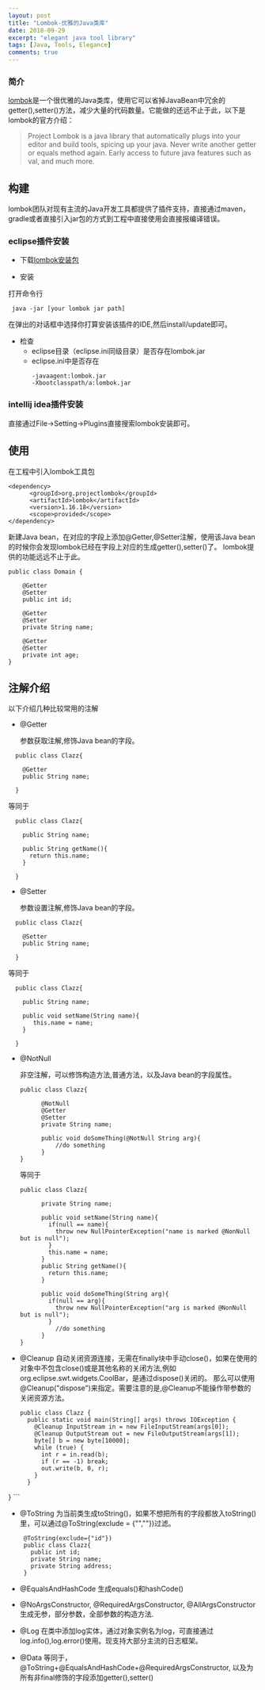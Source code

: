 ```yaml
---
layout: post
title: "Lombok-优雅的Java类库"
date: 2018-09-29
excerpt: "elegant java tool library"
tags: [Java, Tools, Elegance]
comments: true
---
```

### 简介

[lombok](https://projectlombok.org/)是一个很优雅的Java类库，使用它可以省掉JavaBean中冗余的getter(),setter()方法，减少大量的代码数量。它能做的还远不止于此，以下是lombok的官方介绍：
>  Project Lombok is a java library that automatically plugs into your editor and build tools, spicing up your java.
Never write another getter or equals method again. Early access to future java features such as val, and much more.

## 构建
lombok团队对现有主流的Java开发工具都提供了插件支持，直接通过maven，gradle或者直接引入jar包的方式到工程中直接使用会直接报编译错误。

### eclipse插件安装

- 下载[lombok安装包](https://projectlombok.org/downloads/lombok.jar)

- 安装

打开命令行

```
 java -jar [your lombok jar path]

```
在弹出的对话框中选择你打算安装该插件的IDE,然后install/update即可。

- 检查
  - eclipse目录（eclipse.ini同级目录）是否存在lombok.jar
  - eclipse.ini中是否存在
    ```
    -javaagent:lombok.jar
    -Xbootclasspath/a:lombok.jar
    ```




### intellij idea插件安装
直接通过File->Setting->Plugins直接搜索lombok安装即可。

## 使用

在工程中引入lombok工具包
```
<dependency>
      <groupId>org.projectlombok</groupId>
      <artifactId>lombok</artifactId>
      <version>1.16.18</version>
      <scope>provided</scope>
</dependency>
```
新建Java bean，在对应的字段上添加@Getter,@Setter注解，使用该Java bean的时候你会发现lombok已经在字段上对应的生成getter(),setter()了。
lombok提供的功能远远不止于此。

```
public class Domain {

    @Getter
    @Setter
    public int id;

    @Getter
    @Setter
    private String name;

    @Getter
    @Setter
    private int age;
}
```
## 注解介绍
 以下介绍几种比较常用的注解

- @Getter

  参数获取注解,修饰Java bean的字段。
```
  public class Clazz{

    @Getter
    public String name;

  }
```
  等同于
  ```
    public class Clazz{

      public String name;

      public String getName(){
        return this.name;
      }

    }
  ```


- @Setter

  参数设置注解,修饰Java bean的字段。
```
  public class Clazz{

    @Setter
    public String name;

  }
```
  等同于
  ```
    public class Clazz{

      public String name;

      public void setName(String name){
         this.name = name;
      }

    }
  ```


- @NotNull

    非空注解，可以修饰构造方法,普通方法，以及Java bean的字段属性。
    ```
    public class Clazz{

          @NotNull
          @Getter
          @Setter
          private String name;

          public void doSomeThing(@NotNull String arg){
              //do something
          }
    }
    ```
    等同于
    ```
    public class Clazz{

          private String name;

          public void setName(String name){
            if(null == name){
              throw new NullPointerException("name is marked @NonNull but is null");
            }
            this.name = name;
          }
          public String getName(){
            return this.name;
          }

          public void doSomeThing(String arg){
            if(null == arg){
              throw new NullPointerException("arg is marked @NonNull but is null");
            }
              //do something
          }
    }
    ```
- @Cleanup
    自动关闭资源连接，无需在finally块中手动close()，如果在使用的对象中不包含close()或是其他名称的关闭方法,例如org.eclipse.swt.widgets.CoolBar，是通过dispose()关闭的。
    那么可以使用@Cleanup("dispose")来指定。需要注意的是,@Cleanup不能操作带参数的关闭资源方法。
    ```
    public class Clazz {
      public static void main(String[] args) throws IOException {
        @Cleanup InputStream in = new FileInputStream(args[0]);
        @Cleanup OutputStream out = new FileOutputStream(args[1]);
        byte[] b = new byte[10000];
        while (true) {
          int r = in.read(b);
          if (r == -1) break;
          out.write(b, 0, r);
        }
      }
}
    ```


- @ToString
 为当前类生成toString()，如果不想把所有的字段都放入toString()里，可以通过@ToString(exclude = {"",""})过滤。

   ```
    @ToString(exclude={"id"})
    public class Clazz{
      public int id;
      private String name;
      private String address;
    }
   ```

- @EqualsAndHashCode
  生成equals()和hashCode()

- @NoArgsConstructor, @RequiredArgsConstructor,           @AllArgsConstructor
  生成无参，部分参数，全部参数的构造方法.

- @Log
  在类中添加log实体，通过对象实例名为log，可直接通过log.info(),log.error()使用。现支持大部分主流的日志框架。


- @Data
  等同于，@ToString+@EqualsAndHashCode+@RequiredArgsConstructor, 以及为所有非final修饰的字段添加getter(),setter()
